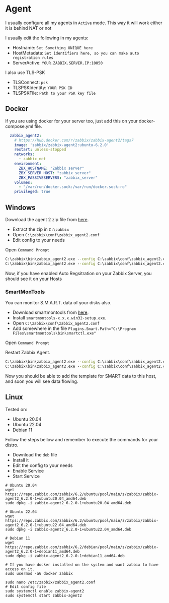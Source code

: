 # Agent

I usually configure all my agents in `Active` mode.
This way it will work either it is behind NAT or not

I usually edit the following in my agents:

- Hostname: `Set Something UNIQUE here`
- HostMetadata: `Set identifiers here, so you can make auto registration rules`
- ServerActive: `YOUR.ZABBIX.SERVER.IP:10050`

I also use TLS-PSK

- TLSConnect: `psk`
- TLSPSKIdentity: `YOUR PSK ID`
- TLSPSKFile: `Path to your PSK key file`

## Docker

If you are using docker for your server too, just add this on your docker-compose.yml file.

```yaml
  zabbix_agent2:
    # https://hub.docker.com/r/zabbix/zabbix-agent2/tags7
    image: 'zabbix/zabbix-agent2:ubuntu-6.2.0'
    restart: unless-stopped
    networks:
      - zabbix_net
    environment:
      ZBX_HOSTNAME: "Zabbix server"
      ZBX_SERVER_HOST: "zabbix_server"
      ZBX_PASSIVESERVERS: "zabbix_server"
    volumes:
      - "/var/run/docker.sock:/var/run/docker.sock:ro"
    privileged: true
```

## Windows

Download the agent 2 zip file from [here](https://www.zabbix.com/download_agents).

- Extract the zip in `C:\zabbix`
- Open `C:\zabbix\conf\zabbix_agent2.conf`
- Edit config to your needs

Open `Command Prompt`

```bat
C:\zabbix\bin\zabbix_agent2.exe --config C:\zabbix\conf\zabbix_agent2.conf --install
C:\zabbix\bin\zabbix_agent2.exe --config C:\zabbix\conf\zabbix_agent2.conf --start
```

Now, if you have enabled Auto Regsitration on your Zabbix Server, you should see it on your Hosts

### SmartMonTools

You can monitor S.M.A.R.T. data of your disks also.

- Download smartmontools from [here](https://sourceforge.net/projects/smartmontools/files/smartmontools/).
- Install `smartmontools-x.x.x.win32-setup.exe`.
- Open `C:\zabbix\conf\zabbix_agent2.conf`
- Add somewhere in the file `Plugins.Smart.Path="C:\Program Files\smartmontools\bin\smartctl.exe"`

Open `Command Prompt`

Restart Zabbix Agent.

```bat
C:\zabbix\bin\zabbix_agent2.exe --config C:\zabbix\conf\zabbix_agent2.conf --stop
C:\zabbix\bin\zabbix_agent2.exe --config C:\zabbix\conf\zabbix_agent2.conf --start
```

Now you should be able to add the template for SMART data to this host, and soon you will see data flowing.

## Linux

Tested on:

- Ubuntu 20.04
- Ubuntu 22.04
- Debian 11

Follow the steps bellow and remember to execute the commands for your distro.

- Download the `deb` file
- Install it
- Edit the config to your needs
- Enable Service
- Start Service

```shell
# Ubuntu 20.04
wget https://repo.zabbix.com/zabbix/6.2/ubuntu/pool/main/z/zabbix/zabbix-agent2_6.2.0-1+ubuntu20.04_amd64.deb
sudo dpkg -i zabbix-agent2_6.2.0-1+ubuntu20.04_amd64.deb

# Ubuntu 22.04
wget https://repo.zabbix.com/zabbix/6.2/ubuntu/pool/main/z/zabbix/zabbix-agent2_6.2.0-1+ubuntu22.04_amd64.deb
sudo dpkg -i zabbix-agent2_6.2.0-1+ubuntu22.04_amd64.deb

# Debian 11
wget https://repo.zabbix.com/zabbix/6.2/debian/pool/main/z/zabbix/zabbix-agent2_6.2.0-1+debian11_amd64.deb
sudo dpkg -i zabbix-agent2_6.2.0-1+debian11_amd64.deb

# If you have docker installed on the system and want zabbix to have access on it.
sudo usermod -aG docker zabbix

sudo nano /etc/zabbix/zabbix_agent2.conf
# Edit config file
sudo systemctl enable zabbix-agent2
sudo systemctl start zabbix-agent2
```
